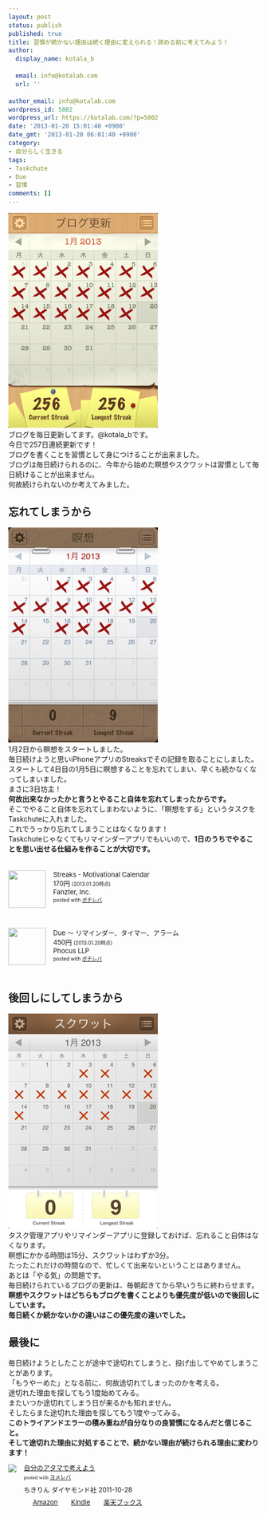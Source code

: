 ```yaml
---
layout: post
status: publish
published: true
title: 習慣が続かない理由は続く理由に変えられる！諦める前に考えてみよう！
author:
  display_name: kotala_b

  email: info@kotalab.com
  url: ''

author_email: info@kotalab.com
wordpress_id: 5802
wordpress_url: https://kotalab.com/?p=5802
date: '2013-01-20 15:01:40 +0900'
date_gmt: '2013-01-20 06:01:40 +0900'
category:
- 自分らしく生きる
tags:
- Taskchute
- Due
- 習慣
comments: []
---
```

<p><a href="/wp-content/uploads/syukan_130120.png" target="_blank"><img src="/wp-content/uploads/syukan_130120-300x431.png" alt="syukan_130120" width="300" height="431" class="alignnone size-medium wp-image-5805" /></a><br />
ブログを毎日更新してます。@kotala_bです。<br />
今日で257日連続更新です！<br />
ブログを書くことを習慣として身につけることが出来ました。<br />
ブログは毎日続けられるのに、今年から始めた瞑想やスクワットは習慣として毎日続けることが出来ません。<br />
何故続けられないのか考えてみました。<br />
</p>
<!--more-->
<h2>忘れてしまうから</h2>
<p><a href="/wp-content/uploads/syukan_130120_02.png" target="_blank"><img src="/wp-content/uploads/syukan_130120_02-300x431.png" alt="syukan_130120_02" width="300" height="431" class="alignnone size-medium wp-image-5804" /></a><br />
1月2日から瞑想をスタートしました。<br />
毎日続けようと思いiPhoneアプリのStreaksでその記録を取ることにしました。<br />
スタートして4日目の1月5日に瞑想することを忘れてしまい、早くも続かなくなってしまいました。<br />
まさに3日坊主！<br />
<strong>何故出来なかったかと言うとやること自体を忘れてしまったからです。</strong><br />
そこでやること自体を忘れてしまわないように、「瞑想をする」というタスクをTaskchuteに入れました。<br />
これでうっかり忘れてしまうことはなくなります！<br />
Taskchuteじゃなくてもリマインダーアプリでもいいので、<strong>1日のうちでやることを思い出せる仕組みを作ることが大切です。</strong></p>
<div class="pochireba" style="text-align:left;font-size:small;padding:20px 0;/zoom: 1;overflow: hidden;"><span class="removed_link" title="click.linksynergy.com/fs-bin/click?id=d2yYUp776R4&amp;subid=&amp;offerid=94348.1&amp;type=3&amp;tmpid=3910&amp;RD_PARM1=https%253A%252F%252Fitunes.apple.com%252Fjp%252Fapp%252Fstreaks-motivational-calendar%252Fid345184462%253Fmt%253D8%2526uo%253D4"><img src="http://a881.phobos.apple.com/us/r1000/095/Purple/v4/7e/72/aa/7e72aa96-e673-67cd-d507-9d3676f4670d/mzl.axygeewx.png" width="75" height="75" style="float:left;margin:0 15px 0 0;" class="pochi_img" ></span>
<div class="pochi_info" style="text-align:left;/zoom: 1;overflow: hidden;">
<div class="pochi_name"><span class="removed_link" title="click.linksynergy.com/fs-bin/click?id=d2yYUp776R4&amp;subid=&amp;offerid=94348.1&amp;type=3&amp;tmpid=3910&amp;RD_PARM1=https%253A%252F%252Fitunes.apple.com%252Fjp%252Fapp%252Fstreaks-motivational-calendar%252Fid345184462%253Fmt%253D8%2526uo%253D4">Streaks - Motivational Calendar</span></div>
<div class="pochi_price" style="display:inline;">170円</div>
<div class="pochi_time" style="font-size:x-small;display:inline;">(2013.01.20時点)</div>
<div class="pochi_seller"><span class="removed_link" title="click.linksynergy.com/fs-bin/click?id=d2yYUp776R4&amp;subid=&amp;offerid=94348.1&amp;type=3&amp;tmpid=3910&amp;RD_PARM1=https%253A%252F%252Fitunes.apple.com%252Fjp%252Fartist%252Ffanzter-inc.%252Fid345184465%253Fuo%253D4">Fanzter, Inc.</span></div>
<div class="pochi_post" style="font-size:x-small;">posted with <a href="https://pochireba.com">ポチレバ</a></div>
</div>
<div class="pochireba-footer" style="clear: left"></div>
</div>
<div class="pochireba" style="text-align:left;font-size:small;padding:20px 0;/zoom: 1;overflow: hidden;"><span class="removed_link" title="click.linksynergy.com/fs-bin/click?id=d2yYUp776R4&amp;subid=&amp;offerid=94348.1&amp;type=3&amp;tmpid=3910&amp;RD_PARM1=https%253A%252F%252Fitunes.apple.com%252Fjp%252Fapp%252Fdue-rimainda-taima-aramu%252Fid390017969%253Fmt%253D8%2526uo%253D4"><img src="http://a1127.phobos.apple.com/us/r1000/083/Purple/v4/09/e8/6c/09e86c7f-acc1-f73d-7198-f1dc29e5d99b/mzm.sivkbxum.png" width="75" height="75" style="float:left;margin:0 15px 0 0;" class="pochi_img" ></span>
<div class="pochi_info" style="text-align:left;/zoom: 1;overflow: hidden;">
<div class="pochi_name"><span class="removed_link" title="click.linksynergy.com/fs-bin/click?id=d2yYUp776R4&amp;subid=&amp;offerid=94348.1&amp;type=3&amp;tmpid=3910&amp;RD_PARM1=https%253A%252F%252Fitunes.apple.com%252Fjp%252Fapp%252Fdue-rimainda-taima-aramu%252Fid390017969%253Fmt%253D8%2526uo%253D4">Due 〜 リマインダー、タイマー、アラーム</span></div>
<div class="pochi_price" style="display:inline;">450円</div>
<div class="pochi_time" style="font-size:x-small;display:inline;">(2013.01.20時点)</div>
<div class="pochi_seller"><span class="removed_link" title="click.linksynergy.com/fs-bin/click?id=d2yYUp776R4&amp;subid=&amp;offerid=94348.1&amp;type=3&amp;tmpid=3910&amp;RD_PARM1=https%253A%252F%252Fitunes.apple.com%252Fjp%252Fartist%252Fphocus-llp%252Fid387681526%253Fuo%253D4">Phocus LLP</span></div>
<div class="pochi_post" style="font-size:x-small;">posted with <a href="https://pochireba.com">ポチレバ</a></div>
</div>
<div class="pochireba-footer" style="clear: left"></div>
</div>
<h2>後回しにしてしまうから</h2>
<p><a href="/wp-content/uploads/syukan_130120_01.png" target="_blank"><img src="/wp-content/uploads/syukan_130120_01-300x431.png" alt="syukan_130120_01" width="300" height="431" class="alignnone size-medium wp-image-5803" /></a><br />
タスク管理アプリやリマインダーアプリに登録しておけば、忘れること自体はなくなります。<br />
瞑想にかかる時間は15分、スクワットはわずか3分。<br />
たったこれだけの時間なので、忙しくて出来ないということはありません。<br />
あとは「やる気」の問題です。<br />
毎日続けられているブログの更新は、毎朝起きてから早いうちに終わらせます。<br />
<strong>瞑想やスクワットはどちらもブログを書くことよりも優先度が低いので後回しにしています。<br />
毎日続くか続かないかの違いはこの優先度の違いでした。</strong></p>
<h2>最後に</h2>
<p>毎日続けようとしたことが途中で途切れてしまうと、投げ出してやめてしまうことがあります。<br />
「もうやーめた」となる前に、何故途切れてしまったのかを考える。<br />
途切れた理由を探してもう1度始めてみる。<br />
またいつか途切れてしまう日が来るかも知れません。<br />
そしたらまた途切れた理由を探してもう1度やってみる。<br />
<strong>このトライアンドエラーの積み重ねが自分なりの良習慣になるんだと信じること。<br />
そして途切れた理由に対処することで、続かない理由が続けられる理由に変わります！</strong></p>
<div class="booklink-box" style="text-align:left;padding-bottom:20px;font-size:small;/zoom: 1;overflow: hidden;">
<div class="booklink-image" style="float:left;margin:0 15px 10px 0;"><a href="https://www.amazon.co.jp/exec/obidos/asin/4478017034/same-22/" name="booklink" rel="nofollow" target="_blank"><img src="https://images-fe.ssl-images-amazon.com/images/I/51-9XYcXd8L._SL160_.jpg" style="border: none;" /></a></div>
<div class="booklink-info" style="line-height:120%;/zoom: 1;overflow: hidden;">
<div class="booklink-name" style="margin-bottom:10px;line-height:120%"><a href="https://www.amazon.co.jp/exec/obidos/asin/4478017034/same-22/" rel="nofollow" name="booklink" target="_blank">自分のアタマで考えよう</a>
<div class="booklink-powered-date" style="font-size:8pt;margin-top:5px;font-family:verdana;line-height:120%">posted with <a href="https://yomereba.com" target="_blank">ヨメレバ</a></div>
</div>
<div class="booklink-detail" style="margin-bottom:5px;">ちきりん ダイヤモンド社 2011-10-28    </div>
<div class="booklink-link2" style="margin-top:10px;">
<div class="shoplinkamazon" style="display:inline;margin-right:5px;background: url('https://img.yomereba.com/tam_y.gif') 0 0 no-repeat;padding: 2px 0 2px 18px;white-space: nowrap;"><a href="https://www.amazon.co.jp/exec/obidos/asin/4478017034/same-22/" rel="nofollow" target="_blank" title="アマゾン" >Amazon</a></div>
<div class="shoplinkkindle" style="display:inline;margin-right:5px;background: url('https://img.yomereba.com/tam_y.gif') 0 0 no-repeat;padding: 2px 0 2px 18px;white-space: nowrap;"><a href="https://www.amazon.co.jp/exec/obidos/ASIN/B0081WMC6O/same-22/" rel="nofollow" target="_blank" >Kindle</a></div>
<div class="shoplinkrakuten" style="display:inline;margin-right:5px;background: url('https://img.yomereba.com/tam_y.gif') 0 -50px no-repeat;padding: 2px 0 2px 18px;white-space: nowrap;"><a href="https://hb.afl.rakuten.co.jp/hgc/0fa7afc8.bbfc196a.0fa7afc9.d56c38f1/?pc=http%3A%2F%2Fbooks.rakuten.co.jp%2Frb%2F11369129%2F%3Fscid%3Daf_ich_link_urltxt%26m%3Dhttp%3A%2F%2Fm.rakuten.co.jp%2Fev%2Fbook%2F" rel="nofollow" target="_blank" title="楽天ブックス" >楽天ブックス</a></div>
</div>
</div>
<div class="booklink-footer" style="clear: left"></div>
</div>
